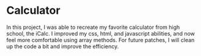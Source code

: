 # Calculator

In this project, I was able to recreate my favorite calculator from high school, the iCalc. I improved my css, html, and javascript abilities, and now feel more comfortable using array methods. For future patches, I will clean up the code a bit and improve the efficiency. 
